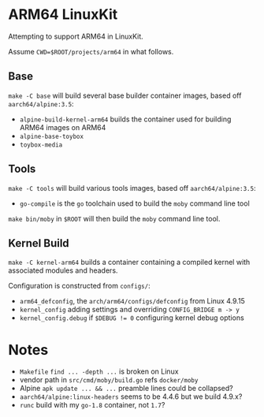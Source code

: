 # ARM64 LinuxKit

Attempting to support ARM64 in LinuxKit.

Assume `CWD=$ROOT/projects/arm64` in what follows.

## Base

`make -C base` will build several base builder container images, based off
`aarch64/alpine:3.5`:
  * `alpine-build-kernel-arm64` builds the container used for building ARM64
    images on ARM64
  * `alpine-base-toybox`
  * `toybox-media`

## Tools

`make -C tools` will build various tools images, based off `aarch64/alpine:3.5`:
  * `go-compile` is the `go` toolchain used to build the `moby` command line
    tool

`make bin/moby` in `$ROOT` will then build the `moby` command line tool.

## Kernel Build

`make -C kernel-arm64` builds a container containing a compiled kernel with
associated modules and headers.

Configuration is constructed from `configs/`:
  * `arm64_defconfig`, the `arch/arm64/configs/defconfig` from Linux 4.9.15
  * `kernel_config` adding settings and overriding `CONFIG_BRIDGE m -> y`
  * `kernel_config.debug` if `$DEBUG != 0` configuring kernel debug options


# Notes

  * `Makefile` `find ... -depth ...` is broken on Linux
  * vendor path in `src/cmd/moby/build.go` refs `docker/moby`
  * Alpine `apk update ... && ...` preamble lines could be collapsed?
  * `aarch64/alpine:linux-headers` seems to be 4.4.6 but we build 4.9.x?
  * `runc` build with my `go-1.8` container, not `1.7`?
